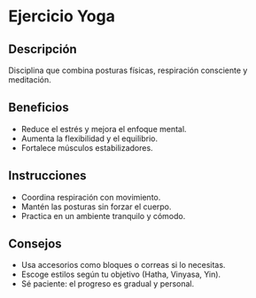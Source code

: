 # Ejercicio Yoga

## Descripción
Disciplina que combina posturas físicas, respiración consciente y meditación.

## Beneficios
- Reduce el estrés y mejora el enfoque mental.
- Aumenta la flexibilidad y el equilibrio.
- Fortalece músculos estabilizadores.

## Instrucciones
- Coordina respiración con movimiento.
- Mantén las posturas sin forzar el cuerpo.
- Practica en un ambiente tranquilo y cómodo.

## Consejos
- Usa accesorios como bloques o correas si lo necesitas.
- Escoge estilos según tu objetivo (Hatha, Vinyasa, Yin).
- Sé paciente: el progreso es gradual y personal.
